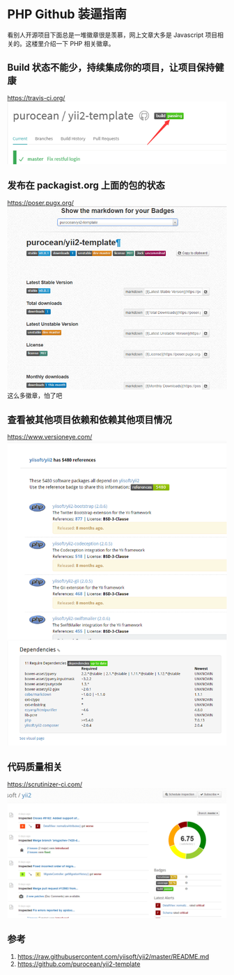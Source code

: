 # PHP Github 装逼指南

看别人开源项目下面总是一堆徽章很是羡慕，网上文章大多是 Javascript 项目相关的。这楼里介绍一下 PHP 相关徽章。

## Build 状态不能少，持续集成你的项目，让项目保持健康
https://travis-ci.org/
![](./FILES/php-github-zhuang-bi-zhi-nan.md/e3019d76.png)

## 发布在 packagist.org 上面的包的状态
https://poser.pugx.org/
![](./FILES/php-github-zhuang-bi-zhi-nan.md/711ed0f3.png)
这么多徽章，怕了吧

## 查看被其他项目依赖和依赖其他项目情况
https://www.versioneye.com/
![](./FILES/php-github-zhuang-bi-zhi-nan.md/0262a28b.png)
![](./FILES/php-github-zhuang-bi-zhi-nan.md/885ca020.png)

## 代码质量相关
https://scrutinizer-ci.com/
![](./FILES/php-github-zhuang-bi-zhi-nan.md/3385d1fb.png)

## 参考
1. <https://raw.githubusercontent.com/yiisoft/yii2/master/README.md>
2. <https://github.com/purocean/yii2-template>
